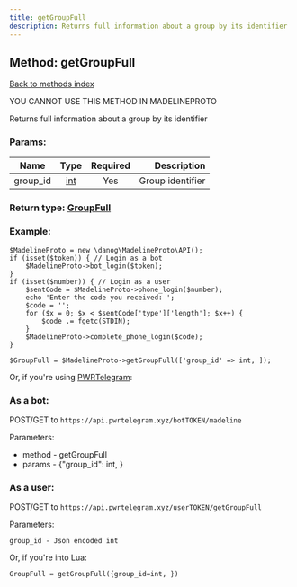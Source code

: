 ```yaml
---
title: getGroupFull
description: Returns full information about a group by its identifier
---
```

## Method: getGroupFull  
[Back to methods index](index.md)


YOU CANNOT USE THIS METHOD IN MADELINEPROTO


Returns full information about a group by its identifier

### Params:

| Name     |    Type       | Required | Description |
|----------|:-------------:|:--------:|------------:|
|group\_id|[int](../types/int.md) | Yes|Group identifier|


### Return type: [GroupFull](../types/GroupFull.md)

### Example:


```
$MadelineProto = new \danog\MadelineProto\API();
if (isset($token)) { // Login as a bot
    $MadelineProto->bot_login($token);
}
if (isset($number)) { // Login as a user
    $sentCode = $MadelineProto->phone_login($number);
    echo 'Enter the code you received: ';
    $code = '';
    for ($x = 0; $x < $sentCode['type']['length']; $x++) {
        $code .= fgetc(STDIN);
    }
    $MadelineProto->complete_phone_login($code);
}

$GroupFull = $MadelineProto->getGroupFull(['group_id' => int, ]);
```

Or, if you're using [PWRTelegram](https://pwrtelegram.xyz):

### As a bot:

POST/GET to `https://api.pwrtelegram.xyz/botTOKEN/madeline`

Parameters:

* method - getGroupFull
* params - {"group_id": int, }



### As a user:

POST/GET to `https://api.pwrtelegram.xyz/userTOKEN/getGroupFull`

Parameters:

```
group_id - Json encoded int

```

Or, if you're into Lua:

```
GroupFull = getGroupFull({group_id=int, })
```

